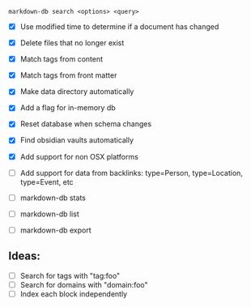 ```
markdown-db search <options> <query>
```

- [x] Use modified time to determine if a document has changed
- [x] Delete files that no longer exist
- [x] Match tags from content
- [x] Match tags from front matter
- [x] Make data directory automatically
- [x] Add a flag for in-memory db
- [x] Reset database when schema changes
- [x] Find obsidian vaults automatically
- [x] Add support for non OSX platforms
- [ ] Add support for data from backlinks: type=Person, type=Location, type=Event, etc

- [ ] markdown-db stats
- [ ] markdown-db list
- [ ] markdown-db export

## Ideas:

- [ ] Search for tags with "tag:foo"
- [ ] Search for domains with "domain:foo"
- [ ] Index each block independently
